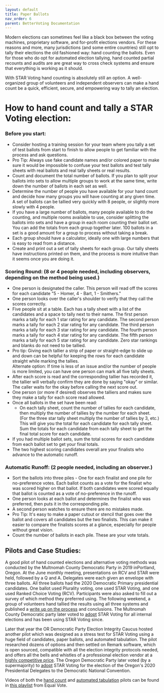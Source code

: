 ```yaml
---
layout: default
title: Paper Ballots
nav_order: 6
parent: BetterVoting Documentation
---
```


Modern elections can sometimes feel like a black box between the voting machines, proprietary software, and for-profit elections vendors. For these reasons and more, many jurisdictions (and some entire countries) still opt to tally their elections the old fashioned way: hand counting the ballots. Even for those who do opt for automated election tallying, hand counted partial recounts and audits are are great way to cross check systems and ensure that everything is working as it should. 

With STAR Voting hand counting is absolutely still an option. A well-organized group of volunteers and independent observers can make a hand count be a quick, efficient, secure, and empowering way to tally an election. 

# How to hand count and tally a STAR Voting election:

### Before you start: 
* Consider hosting a training session for your team where you tally a set of test ballots from start to finish to allow people to get familiar with the process and ask questions.  
* Pro Tip: Always use fake candidate names and/or colored paper to make sure it would be impossible to confuse your test ballots and test tally sheets with real ballots and real tally sheets or real results. 
* Count and document the total number of ballots. If you plan to split your ballots into sets to allow multiple groups to work at the same time, write down the number of ballots in each set as well. 
* Determine the number of people you have available for your hand count and decide how many groups you will have counting at any given time. A set of ballots can be tallied very quickly with 8 people, or slightly more slowly with 4 people. 
* If you have a large number of ballots, many people available to do the counting, and multiple rooms available to use, consider splitting the ballots into sets and have a group in each room counting their ballot set. You can add the totals from each group together later. 100 ballots in a set is a good amount for a group to process without taking a break.  
* Each group should have a calculator, ideally one with large numbers that is easy to read from a distance. 
* Create and print out a set of tally sheets for each group. Our tally sheets have instructions printed on them, and the process is more intuitive than it seems once you are doing it. 

### Scoring Round: (8 or 4 people needed, including observers, depending on the method being used.) 
* One person is designated the caller. This person will read off the scores for each candidate "5 - Homer, 4 - Bart, 1 - Smithers."
* One person looks over the caller's shoulder to verify that they call the scores correctly.
* Five people sit at a table. Each has a tally sheet with a list of the candidates and a space to tally next to their name. The first person marks a tally for each 1 star rating for any candidate. The second person marks a tally for each 2 star rating for any candidate. The third person marks a tally for each 3 star rating for any candidate. The fourth person marks a tally for each 4 star rating for any candidate. The fifth person marks a tally for each 5 star rating for any candidate. Zero star rankings and blanks do not need to be tallied. 
* Pro tip: Giving each tallier a strip of paper or straight-edge to slide up and down can be helpful for keeping the rows for each candidate straight while marking the tallies.<br/>Alternate option: If time is less of an issue and/or the number of people is more limited, you can have one person can mark all five tally sheets.
* After each score is read and the corresponding tallier has recorded it, the tallier will verbally confirm they are done by saying "okay" or similar. The caller waits for the okay before calling the next score out. 
* One person (or more if desired) observes the talliers and makes sure they make a tally for each score read allowed. 
* Once all ballots in the set have been read:
    * On each tally sheet, count the number of tallies for each candidate, then multiply the number of tallies by the number for each sheet. (For the three star tally sheet multiply the number of tallies by 3, etc.) This will give you the total for each candidate for each tally sheet. Sum the totals for each candidate from each tally sheet to get the final total score for each candidate. 
* If you had multiple ballot sets, sum the total scores for each candidate from each ballot set to get your final totals. 
* The two highest scoring candidates overall are your finalists who advance to the automatic runoff. 

### Automatic Runoff: (2 people needed, including an observer.)
* Sort the ballots into three piles - One for each finalist and one pile for no-preference votes. Each ballot counts as a vote for the finalist who was scored higher on that ballot. If both candidates were scored equally that ballot is counted as a vote of no-preference in the runoff.
* One person looks at each ballot and determines the finalist who was preferred, then puts it in the corresponding pile.
* A second person watches to ensure there are no mistakes made.
* Pro Tip: It's easy to make a paper cutout or stencil that goes over the ballot and covers all candidates but the two finalists. This can make it easier to compare the finalists scores at a glance, especially for people without great vision.
* Count the number of ballots in each pile. These are your vote totals.
 

## Pilots and Case Studies:
A good ​pilot of ​hand counted elections and alternative voting methods was conducted by the Multnomah County Democratic Party in 2019 in ​Portland, Oregon.​ At ​the June monthly meeting, presentations​ on RCV and STAR​ were held, followed by a Q and A​. Delegates were each given an envelope with three ballots. All three ballots had the 2020 Democratic Primary presidential candidates​.​ ​O​ne ballot used Plurality voting, one used STAR Voting, and one used Ranked Choice Voting (RCV). Participants were also asked to fill out a survey of which method they preferred using. The following weekend, a group of volunteers hand tallied the results using all three systems and published a [write up on the process](https://www.starvoting.us/alternative_voting_method_pilot) and conclusions. ​The ​​Multnomah County Democratic party later voted to [adopt](https://www.starvoting.us/case_studies) STAR Voting for all internal elections and has been using STAR Voting since. ​​

Later that year the OR Democratic Party Election Integrity Caucus hosted another pilot which was designed as a stress test for STAR Voting using a huge field of candidates, paper ballots, and automated tabulation. The pilot researched dozens of options and then settled on Remark software, which is open sourced, compatible with all the election integrity protocols needed, and offers all the bells and whistles of a professional election vendor at a [highly competitive price](http://starvoting.us/cost). The Oregon Democratic Party later voted (by a supermajority) to [adopt](https://www.starvoting.us/2020_dnc_delegate_selection) STAR Voting for the election of the Oregon's 2020 Presidential Delegates to the Democratic National Convention.

Videos of both the [hand count](https://youtu.be/v5FP8Q24LgE) and [automated tabulation](https://youtu.be/hLww7D9XJgs) pilots can be found in [this playlist](https://youtube.com/playlist?list=PLdi1cwRPPnuJtpmhWnN4SseZ4_wjnL2Ac) from Equal Vote. 